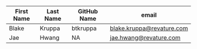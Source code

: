 | First Name    | Last Name     | GitHub Name   | email                        |
| ---------     | ----------    | -----------   | ----------                   |
| Blake         | Kruppa        | btkruppa      | blake.kruppa@revature.com    |
| Jae		| Hwang		| NA		| jae.hwang@revature.com       |
